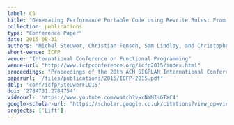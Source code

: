 ```yaml
---
label: C5
title: "Generating Performance Portable Code using Rewrite Rules: From High-Level Functional Expressions to High-Performance OpenCL Code"
collection: publications
type: "Conference Paper"
date: 2015-08-31
authors: "Michel Steuwer, Christian Fensch, Sam Lindley, and Christophe Dubach"
short-venue: ICFP
venue: "International Conference on Functional Programming"
venue-url: "http://www.icfpconference.org/icfp2015/index.html"
proceedings: "Proceedings of the 20th ACM SIGPLAN International Conference on Functional Programming, ICFP 2015, Vancouver, BC, Canada, September 1-3, 2015"
paperurl: '/files/publications/2015/ICFP-2015.pdf'
dblp: 'conf/icfp/SteuwerFLD15'
doi: '2784731.2784754'
videourl: 'https://www.youtube.com/watch?v=xNYMIsGTXC4'
google-scholar-url: "https://scholar.google.co.uk/citations?view_op=view_citation&hl=en&user=XdXJRZEAAAAJ&citation_for_view=XdXJRZEAAAAJ:UebtZRa9Y70C"
projects: ['Lift']
---
```

